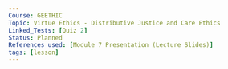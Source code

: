 ```yaml
---
Course: GEETHIC
Topic: Virtue Ethics - Distributive Justice and Care Ethics
Linked_Tests: [Quiz 2]
Status: Planned
References used: [Module 7 Presentation (Lecture Slides)]
tags: [lesson]
---
```

